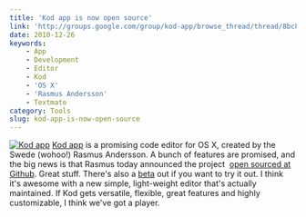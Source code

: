 ```yaml
---
title: 'Kod app is now open source'
link: 'http://groups.google.com/group/kod-app/browse_thread/thread/8bc80d18932f5e99'
date: 2010-12-26
keywords:
    - App
    - Development
    - Editor
    - Kod
    - 'OS X'
    - 'Rasmus Andersson'
    - Textmate
category: Tools
slug: kod-app-is-now-open-source
---
```


[![](http://kodapp.com/screenshot.png "Kod app")](http://groups.google.com/group/kod-app/browse_thread/thread/8bc80d18932f5e99)
[Kod app](http://kodapp.com/) is a promising code editor for OS X, created by the Swede (wohoo!)
Rasmus Andersson. A bunch of features are promised, and the big news is that Rasmus today announced
the project  [open sourced at Github](https://github.com/rsms/kod). Great stuff. There's also a
[beta](http://kodapp.com/download) out if you want to try it out. I think it's awesome with a new
simple, light-weight editor that's actually maintained. If Kod gets versatile, flexible, great
features and highly customizable, I think we've got a player.
